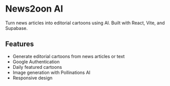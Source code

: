 # News2oon AI

Turn news articles into editorial cartoons using AI. Built with React, Vite, and Supabase.

## Features
- Generate editorial cartoons from news articles or text
- Google Authentication
- Daily featured cartoons
- Image generation with Pollinations AI
- Responsive design
